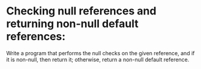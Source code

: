 # Checking null references and returning non-null default references: 
Write a program that performs the null checks on the given reference, and if it is non-null, then return it; otherwise, return a non-null default reference.